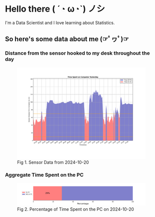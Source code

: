 
# Hello there ( ´◔ ω◔`) ノシ

I'm a Data Scientist and I love learning about Statistics.

## So here's some data about me (☞ﾟヮﾟ)☞


### Distance from the sensor hooked to my desk throughout the day
<figure>
  <picture>
    <source media="(prefers-color-scheme: dark)" srcset="Pi/readme/graphs/lineplot/dark-plot-2024-10-20.png">
    <source media="(prefers-color-scheme: light)" srcset="Pi/readme/graphs/lineplot/light-plot-2024-10-20.png">
    <img alt="Shows a black logo in light color mode and a white one in dark color mode." src="Pi/readme/graphs/lineplot/light-plot-2024-10-20.png">
  </picture>
  <figcaption>Fig 1. Sensor Data from 2024-10-20</figcaption>
</figure>



### Aggregate Time Spent on the PC
<figure>
  <picture>
    <source media="(prefers-color-scheme: dark)" srcset="Pi/readme/graphs/barplot/dark-plot-2024-10-20.png">
    <source media="(prefers-color-scheme: light)" srcset="Pi/readme/graphs/barplot/light-plot-2024-10-20.png">
    <img alt="Shows a black logo in light color mode and a white one in dark color mode." src="Pi/readme/graphs/barplot/light-plot-2024-10-20.png">
  </picture>
  <figcaption>Fig 2. Percentage of Time Spent on the PC on 2024-10-20</figcaption>
</figure>
